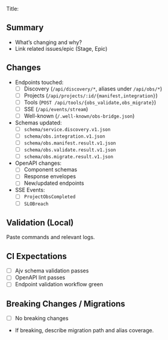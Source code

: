 Title: <concise summary>

## Summary

- What’s changing and why?
- Link related issues/epic (Stage, Epic)

## Changes

- Endpoints touched:
  - [ ] Discovery (`/api/discovery/*`, aliases under `/api/obs/*`)
  - [ ] Projects (`/api/projects/:id/{manifest,integration}`)
  - [ ] Tools (`POST /api/tools/{obs_validate,obs_migrate}`)
  - [ ] SSE (`/api/events/stream`)
  - [ ] Well-known (`/.well-known/obs-bridge.json`)

- Schemas updated:
  - [ ] `schema/service.discovery.v1.json`
  - [ ] `schema/obs.integration.v1.json`
  - [ ] `schema/obs.manifest.result.v1.json`
  - [ ] `schema/obs.validate.result.v1.json`
  - [ ] `schema/obs.migrate.result.v1.json`

- OpenAPI changes:
  - [ ] Component schemas
  - [ ] Response envelopes
  - [ ] New/updated endpoints

- SSE Events:
  - [ ] `ProjectObsCompleted`
  - [ ] `SLOBreach`

## Validation (Local)

Paste commands and relevant logs.

## CI Expectations

- [ ] Ajv schema validation passes
- [ ] OpenAPI lint passes
- [ ] Endpoint validation workflow green

## Breaking Changes / Migrations

- [ ] No breaking changes
- If breaking, describe migration path and alias coverage.

